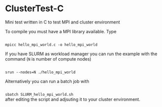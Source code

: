 # ClusterTest-C

Mini test written in C to test MPI and cluster environment

To compile you must have a MPI library available. Type

<code>
mpicc hello_mpi_world.c -o hello_mpi_world
</code>

If you have SLURM as workload manager you can run the example with
the command (<code>N</code> is number of compute nodes)

<code>
srun --nodes=N ./hello_mpi_world
</code>

Alternatively you can run a batch job with

<code>
sbatch SLURM_hello_mpi_world.sh
</code>
after editing the script and adjsuting it to your cluster environment.
